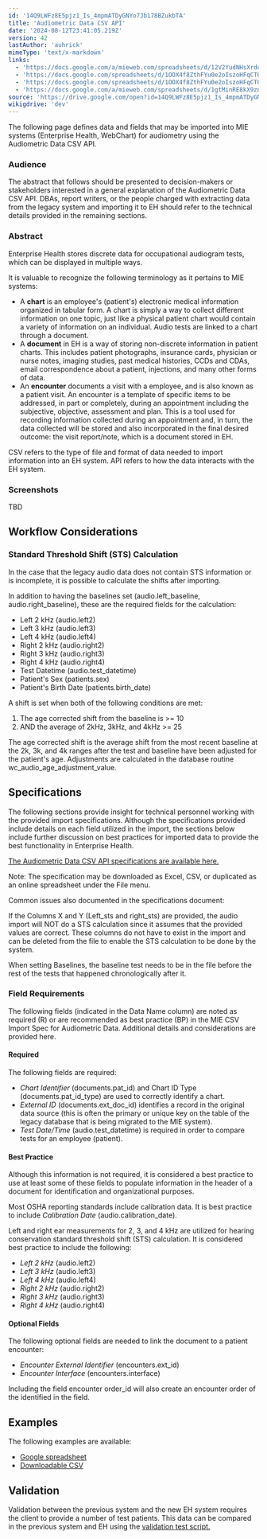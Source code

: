 ```yaml
---
id: '14Q9LWFz8E5pjz1_Is_4mpmATDyGNYo7Jb178BZukbTA'
title: 'Audiometric Data CSV API'
date: '2024-08-12T23:41:05.219Z'
version: 42
lastAuthor: 'auhrick'
mimeType: 'text/x-markdown'
links:
  - 'https://docs.google.com/a/mieweb.com/spreadsheets/d/12V2YudNHsXrdoE098z_Hxh-e4SUjZzBUBdtthSkLQO4/edit?usp=sharing'
  - 'https://docs.google.com/spreadsheets/d/1OOX4f8ZthFYu0e2oIszoHFqCTOW5lktyPMnmUTZisK4/pub'
  - 'https://docs.google.com/spreadsheets/d/1OOX4f8ZthFYu0e2oIszoHFqCTOW5lktyPMnmUTZisK4/pub?output=csv'
  - 'https://docs.google.com/a/mieweb.com/spreadsheets/d/1gtMinRE8kX9znznYtIHlU15qT3P_yET9hAD06JHfOzg/edit?usp=sharing'
source: 'https://drive.google.com/open?id=14Q9LWFz8E5pjz1_Is_4mpmATDyGNYo7Jb178BZukbTA'
wikigdrive: 'dev'
---
```

The following page defines data and fields that may be imported into MIE systems (Enterprise Health, WebChart) for audiometry using the Audiometric Data CSV API.

### Audience

The abstract that follows should be presented to decision-makers or stakeholders interested in a general explanation of the Audiometric Data CSV API. DBAs, report writers, or the people charged with extracting data from the legacy system and importing it to EH should refer to the technical details provided in the remaining sections.

### Abstract

Enterprise Health stores discrete data for occupational audiogram tests, which can be displayed in multiple ways.

It is valuable to recognize the following terminology as it pertains to MIE systems:

* A <strong>chart</strong> is an employee's (patient's) electronic medical information organized in tabular form. A chart is simply a way to collect different information on one topic, just like a physical patient chart would contain a variety of information on an individual. Audio tests are linked to a chart through a document.
* A <strong>document</strong> in EH is a way of storing non-discrete information in patient charts. This includes patient photographs, insurance cards, physician or nurse notes, imaging studies, past medical histories, CCDs and CDAs, email correspondence about a patient, injections, and many other forms of data.
* An <strong>encounter</strong> documents a visit with a employee, and is also known as a patient visit. An encounter is a template of specific items to be addressed, in part or completely, during an appointment including the subjective, objective, assessment and plan. This is a tool used for recording information collected during an appointment and, in turn, the data collected will be stored and also incorporated in the final desired outcome: the visit report/note, which is a document stored in EH.

CSV refers to the type of file and format of data needed to import information into an EH system. API refers to how the data interacts with the EH system.

### Screenshots

TBD

## Workflow Considerations

### Standard Threshold Shift (STS) Calculation

In the case that the legacy audio data does not contain STS information or is incomplete, it is possible to calculate the shifts after importing.

In addition to having the baselines set (audio.left_baseline, audio.right_baseline), these are the required fields for the calculation:

* Left 2 kHz (audio.left2)
* Left 3 kHz (audio.left3)
* Left 4 kHz (audio.left4)
* Right 2 kHz (audio.right2)
* Right 3 kHz (audio.right3)
* Right 4 kHz (audio.right4)
* Test Datetime (audio.test_datetime)
* Patient's Sex (patients.sex)
* Patient's Birth Date (patients.birth_date)

A shift is set when both of the following conditions are met:

1. The age corrected shift from the baseline is >= 10
2. AND the average of 2kHz, 3kHz, and 4kHz >= 25

The age corrected shift is the average shift from the most recent baseline at the 2k, 3k, and 4k ranges after the test and baseline have been adjusted for the patient's age. Adjustments are calculated in the database routine wc_audio_age_adjustment_value.

## Specifications

The following sections provide insight for technical personnel working with the provided import specifications. Although the specifications provided include details on each field utilized in the import, the sections below include further discussion on best practices for imported data to provide the best functionality in Enterprise Health.

[The Audiometric Data CSV API specifications are available here.](https://docs.google.com/a/mieweb.com/spreadsheets/d/12V2YudNHsXrdoE098z_Hxh-e4SUjZzBUBdtthSkLQO4/edit?usp=sharing)

Note: The specification may be downloaded as Excel, CSV, or duplicated as an online spreadsheet under the File menu.

Common issues also documented in the specifications document:

If the Columns X and Y (Left_sts and right_sts) are provided, the audio import will NOT do a STS calculation since it assumes that the provided values are correct. These columns do not have to exist in the import and can be deleted from the file to enable the STS calculation to be done by the system.

When setting Baselines, the baseline test needs to be in the file before the rest of the tests that happened chronologically after it.

### Field Requirements

The following fields (indicated in the Data Name column) are noted as required (R) or are recommended as best practice (BP) in the MIE CSV Import Spec for Audiometric Data. Additional details and considerations are provided here.

#### Required

The following fields are required:

* <em>Chart Identifier</em> (documents.pat_id) and Chart ID Type (documents.pat_id_type) are used to correctly identify a chart.
* <em>External ID</em> (documents.ext_doc_id) identifies a record in the original data source (this is often the primary or unique key on the table of the legacy database that is being migrated to the MIE system).
* <em>Test Date/Time</em> (audio.test_datetime) is required in order to compare tests for an employee (patient).

#### Best Practice

Although this information is not required, it is considered a best practice to use at least some of these fields to populate information in the header of a document for identification and organizational purposes.

Most OSHA reporting standards include calibration data. It is best practice to include *Calibration Date* (audio.calibration_date).

Left and right ear measurements for 2, 3, and 4 kHz are utilized for hearing conservation standard threshold shift (STS) calculation. It is considered best practice to include the following:

* <em>Left 2 kHz</em> (audio.left2)
* <em>Left 3 kHz</em> (audio.left3)
* <em>Left 4 kHz</em> (audio.left4)
* <em>Right 2 kHz</em> (audio.right2)
* <em>Right 3 kHz</em> (audio.right3)
* <em>Right 4 kHz</em> (audio.right4)

#### Optional Fields

The following optional fields are needed to link the document to a patient encounter:

* <em>Encounter External Identifier</em> (encounters.ext_id)
* <em>Encounter Interface</em> (encounters.interface)

Including the field encounter order_id will also create an encounter order of the identified in the field.

## Examples

The following examples are available:

* [Google spreadsheet](https://docs.google.com/spreadsheets/d/1OOX4f8ZthFYu0e2oIszoHFqCTOW5lktyPMnmUTZisK4/pub)
* [Downloadable CSV](https://docs.google.com/spreadsheets/d/1OOX4f8ZthFYu0e2oIszoHFqCTOW5lktyPMnmUTZisK4/pub?output=csv)

## Validation

Validation between the previous system and the new EH system requires the client to provide a number of test patients. This data can be compared in the previous system and EH using the [validation test script.](https://docs.google.com/a/mieweb.com/spreadsheets/d/1gtMinRE8kX9znznYtIHlU15qT3P_yET9hAD06JHfOzg/edit?usp=sharing)

